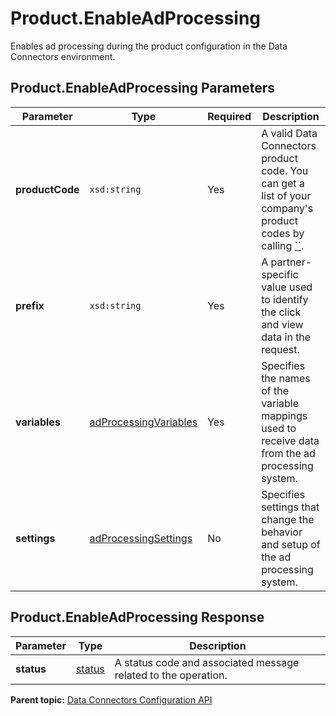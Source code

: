 # Product.EnableAdProcessing

Enables ad processing during the product configuration in the Data Connectors environment.

## Product.EnableAdProcessing Parameters

|Parameter|Type|Required|Description|
|---------|----|--------|-----------|
|**productCode** |`xsd:string` | Yes| A valid Data Connectors product code. You can get a list of your company's product codes by calling [``](../integration_api/r_getProducts.md#).|
|**prefix** |`xsd:string` | Yes| A partner-specific value used to identify the click and view data in the request.|
|**variables** |[adProcessingVariables](../../data_types/r_datatype_adProcessingVariables.md#) | Yes| Specifies the names of the variable mappings used to receive data from the ad processing system.|
|**settings** |[adProcessingSettings](../../data_types/r_datatype_adProcessingSettings.md#) | No| Specifies settings that change the behavior and setup of the ad processing system.|

## Product.EnableAdProcessing Response

|Parameter|Type|Description|
|---------|----|-----------|
|**status** |[status](../../data_types/r_datatype_status.md#) | A status code and associated message related to the operation.|

**Parent topic:** [Data Connectors Configuration API](../../Genesis_API/config_api/c_genesis_api_config.md)

